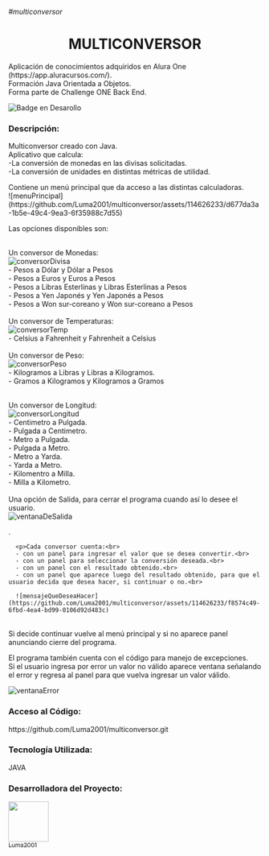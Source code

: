 <em>#multiconversor</em><br>

<h1 align="center">MULTICONVERSOR</h1>
<p>Aplicación de conocimientos adquiridos en Alura One (https://app.aluracursos.com/). <br>
Formación Java Orientada a Objetos.<br>
Forma parte de Challenge ONE Back End.</p>
  
![Badge en Desarollo](https://img.shields.io/badge/STATUS-EN%20DESAROLLO-green)

<h3>Descripción:</h3>
<p>Multiconversor creado con Java.<br>
Aplicativo que calcula:<br>
  -La conversión de monedas en las divisas solicitadas.<br>
  -La conversión de unidades en distintas métricas de utilidad.</p>
  
<p>Contiene un menú principal que da acceso a las distintas calculadoras. <br>
  ![menuPrincipal](https://github.com/Luma2001/multiconversor/assets/114626233/d677da3a-1b5e-49c4-9ea3-6f35988c7d55)<br>
  
  Las opciones disponibles son:<br>
   <br>
  
  Un conversor de Monedas:<br>
  ![conversorDivisa](https://github.com/Luma2001/multiconversor/assets/114626233/ed1a2f07-18bb-45a4-b7e4-892a7ee599b4)
  <br>
      - Pesos a Dólar y Dólar a Pesos<br>
      - Pesos a Euros y Euros a Pesos<br>
      - Pesos a Libras Esterlinas y Libras Esterlinas a Pesos<br>
      - Pesos a Yen Japonés y Yen Japonés a Pesos<br>
      - Pesos a Won sur-coreano y Won sur-coreano a Pesos<br>
       <br>
  Un conversor de Temperaturas: <br>
  ![conversorTemp](https://github.com/Luma2001/multiconversor/assets/114626233/cef146f6-32bc-4b3f-8c39-db3f6261a62c)
<br>
      - Celsius a Fahrenheit y Fahrenheit a Celsius<br>
       <br>
  Un conversor de Peso: <br>
  ![conversorPeso](https://github.com/Luma2001/multiconversor/assets/114626233/8296d31e-16a4-492f-b76d-ba2138632060)
  <br>
      - Kilogramos a Libras y Libras a Kilogramos. <br>
      - Gramos a Kilogramos y Kilogramos a Gramos</p>
       <br>
Un conversor de Longitud:<br>
![conversorLongitud](https://github.com/Luma2001/multiconversor/assets/114626233/bb72b628-11a2-4810-8538-ec55e5403e38)
<br>
      - Centimetro a Pulgada. <br>
      - Pulgada a Centimetro. <br>
      - Metro a Pulgada.<br>
      - Pulgada a Metro. <br>
      - Metro a Yarda. <br>
      - Yarda a Metro. <br>
      - Kilomentro a Milla.<br>
      - Milla a Kilometro. <br>
  <br>
  Una opción de Salida, para cerrar el programa cuando así lo desee el usuario.
      <br>
      ![ventanaDeSalida](https://github.com/Luma2001/multiconversor/assets/114626233/71f974ab-fb17-4e2f-969a-e6685c286d09)
       <br>
</p>.

      <p>Cada conversor cuenta:<br>
      - con un panel para ingresar el valor que se desea convertir.<br>
      - con un panel para seleccionar la conversión deseada.<br>
      - con un panel con el resultado obtenido.<br>
      - con un panel que aparece luego del resultado obtenido, para que el usuario decida que desea hacer, si continuar o no.<br>
      
      ![mensajeQueDeseaHacer](https://github.com/Luma2001/multiconversor/assets/114626233/f8574c49-6fbd-4ea4-bd99-0106d92d483c)
<br>
      Si decide continuar vuelve al menú principal y si no aparece panel anunciando cierre del programa.<br>
  </p>    
<p>El programa también cuenta con el código para manejo de excepciones.<br>
  Si el usuario ingresa por error un valor no válido aparece ventana señalando el error y  regresa al panel para que vuelva ingresar un valor válido.</p>
  
![ventanaError](https://github.com/Luma2001/multiconversor/assets/114626233/dd87d308-5505-452a-b61c-1e2b0cb066cb)

      
<h3>Acceso al Código:</h3>
<p> https://github.com/Luma2001/multiconversor.git</p>
<h3>Tecnología Utilizada:</h3>
<p>JAVA</p>
<h3>Desarrolladora del Proyecto:</h3>

[<img src="https://avatars.githubusercontent.com/u/114626233?s=400&u=dd2604a961ab0af784111b5f02e838c01cf1ee4e&v=4" width=80><br><sub>Luma2001</sub>](https://github.com/Luma2001) 






